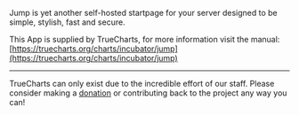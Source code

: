 Jump is yet another self-hosted startpage for your server designed to be simple, stylish, fast and secure.

This App is supplied by TrueCharts, for more information visit the manual: [https://truecharts.org/charts/incubator/jump](https://truecharts.org/charts/incubator/jump)

---

TrueCharts can only exist due to the incredible effort of our staff.
Please consider making a [donation](https://truecharts.org/sponsor) or contributing back to the project any way you can!
